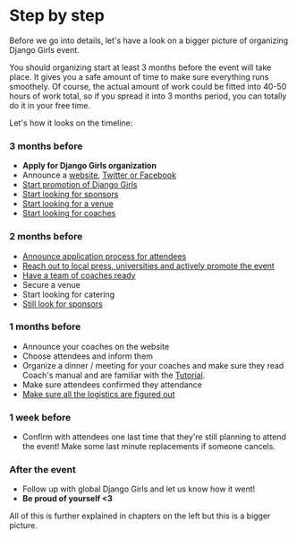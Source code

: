 # Step by step

Before we go into details, let's have a look on a bigger picture of organizing Django Girls event.

You should organizing start at least 3 months before the event will take place. It gives you a safe amount of time to make sure everything runs smoothely. Of course, the actual amount of work could be fitted into 40-50 hours of work total, so if you spread it into 3 months period, you can totally do it in your free time.

Let's how it looks on the timeline:

### 3 months before

- __Apply for Django Girls organization__
- Announce a [website](website/README.html), [Twitter or Facebook](promotion/README.html)
- [Start promotion of Django Girls](promotion/README.html)
- [Start looking for sponsors](sponsors/README.html)
- [Start looking for a venue](logistics/README.html)
- [Start looking for coaches](coaches/README.html)

### 2 months before

- [Announce application process for attendees](attendees/README.html)
- [Reach out to local press, universities and actively promote the event](promotion/README.html)
- [Have a team of coaches ready](coaches/README.html)
- Secure a venue
- Start looking for catering
- [Still look for sponsors](sponsors/README.html)

### 1 months before

- Announce your coaches on the website
- Choose attendees and inform them
- Organize a dinner / meeting for your coaches and make sure they read Coach's manual and are familiar with the [Tutorial](tutorial/README.html).
- Make sure attendees confirmed they attendance
- [Make sure all the logistics are figured out](logistics/README.html)

### 1 week before

- Confirm with attendees one last time that they're still planning to attend the event! Make some last minute replacements if someone cancels.

### After the event

- Follow up with global Django Girls and let us know how it went!
- __Be proud of yourself <3__

All of this is further explained in chapters on the left but this is a bigger picture.
